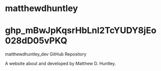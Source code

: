 # matthewdhuntley
# 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
matthewdhuntley_dev GitHub Repository

A website about and developed by Matthew D. Huntley.
